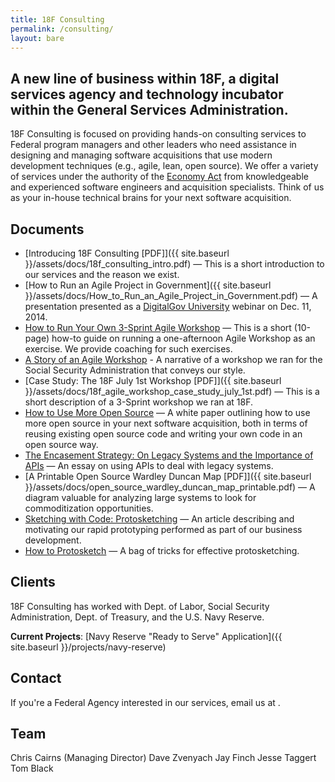 ```yaml
---
title: 18F Consulting
permalink: /consulting/
layout: bare
---
```

## A new line of business within 18F, a digital services agency and technology incubator within the General Services Administration.

18F Consulting is focused on providing hands-on consulting services to Federal program managers and other leaders who need assistance in designing and managing software acquisitions that use modern development techniques (e.g., agile, lean, open source). We offer a variety of services under the authority of the [Economy Act](http://www.acquisition.gov/far/html/Subpart%2017_5.html) from knowledgeable and experienced software engineers and acquisition specialists. Think of us as your in-house technical brains for your next software acquisition.

## Documents

- [Introducing 18F Consulting [PDF]]({{ site.baseurl }}/assets/docs/18f_consulting_intro.pdf) — This is a short introduction to our services and the reason we exist.
- [How to Run an Agile Project in Government]({{ site.baseurl }}/assets/docs/How_to_Run_an_Agile_Project_in_Government.pdf) — A presentation presented as a [DigitalGov University](http://www.digitalgov.gov/digitalgov-university/) webinar on Dec. 11, 2014.
- [How to Run Your Own 3-Sprint Agile Workshop](https://18f.gsa.gov/2014/10/21/how-to-run-your-own-3-sprint-agile-workshop/) — This is a short (10-page) how-to guide on running a one-afternoon Agile Workshop as an exercise. We provide coaching for such exercises.
- [A Story of an Agile Workshop](https://18f.gsa.gov/2015/02/11/a-story-of-an-agile-workshop/) - A narrative of a workshop we ran for the Social Security Administration that conveys our style.
- [Case Study: The 18F July 1st Workshop [PDF]]({{ site.baseurl }}/assets/docs/18f_agile_workshop_case_study_july_1st.pdf) — This is a short description of a 3-Sprint workshop we ran at 18F.
- [How to Use More Open Source](https://18f.gsa.gov/2014/11/26/how-to-use-more-open-source/) — A white paper outlining how to use more open source in your next software acquisition, both in terms of reusing existing open source code and writing your own code in an open source way.
- [The Encasement Strategy: On Legacy Systems and the Importance of APIs](https://18f.gsa.gov/2014/09/08/the-encasement-strategy-on-legacy-systems-and-the/) — An essay on using APIs to deal with legacy systems.
- [A Printable Open Source Wardley Duncan Map [PDF]]({{ site.baseurl }}/assets/docs/open_source_wardley_duncan_map_printable.pdf) — A diagram valuable for analyzing large systems to look for commoditization opportunities.
- [Sketching with Code: Protosketching](https://18f.gsa.gov/2015/01/06/protosketch/) — An article describing and motivating our rapid prototyping performed as part of our business development.
- [How to Protosketch](https://18f.gsa.gov/2015/03/13/how-to-protosketch/) — A bag of tricks for effective protosketching.

## Clients

18F Consulting has worked with Dept. of Labor, Social Security Administration, Dept. of Treasury, and the U.S. Navy Reserve.

**Current Projects**:
[Navy Reserve "Ready to Serve" Application]({{ site.baseurl }}/projects/navy-reserve)

## Contact

If you're a Federal Agency interested in our services, email us at <a id="email" href="" target="_top"></a>.

## Team

Chris Cairns (Managing Director)
Dave Zvenyach
Jay Finch
Jesse Taggert
Tom Black

<!-- Obfuscate our email -->
<div>
  <script>
    var parts = ["18FC", "@", "gsa", ".gov"];
    var email = parts[0] + parts[1] + parts[2] + parts[3];
    document.getElementById("email").href = "mailto:" + email + "?Subject=Request%20For%20Client%20Services";
    document.getElementById("email").innerHTML = email;
  </script>
</div>
